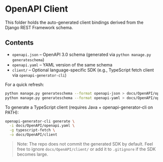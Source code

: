 # OpenAPI Client

This folder holds the auto-generated client bindings derived from the Django REST Framework schema.

## Contents

- `openapi.json` – OpenAPI 3.0 schema (generated via `python manage.py generateschema`)
- `openapi.yaml` – YAML version of the same schema
- `client/` – Optional language-specific SDK (e.g., TypeScript fetch client via `openapi-generator-cli`)

For a quick refresh:

```bash
python manage.py generateschema --format openapi-json > docs/OpenAPI/openapi.json
python manage.py generateschema --format openapi-yaml > docs/OpenAPI/openapi.yaml
```

To generate a TypeScript client (requires Java + openapi-generator-cli on PATH):

```bash
openapi-generator-cli generate \
  -i docs/OpenAPI/openapi.yaml \
  -g typescript-fetch \
  -o docs/OpenAPI/client
```

> Note: The repo does not commit the generated SDK by default. Feel free to ignore `docs/OpenAPI/client/` or add it to `.gitignore` if the SDK becomes large.
